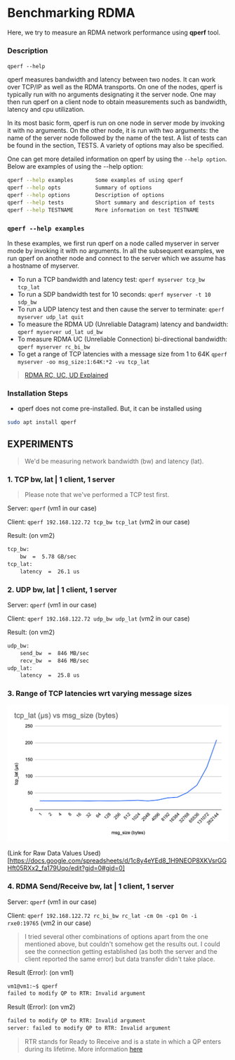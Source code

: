 # Benchmarking RDMA
Here, we try to measure an RDMA network performance using **qperf** tool.

### Description
`qperf --help`

qperf measures bandwidth and latency between two nodes.  It can work over TCP/IP as well as the RDMA transports.  On one of the nodes, qperf is typically run with no arguments designating it the server node.  One may then run qperf on a client node to obtain measurements such as bandwidth, latency and cpu utilization.

In its most basic form, qperf is run on one node in server mode by invoking it with no arguments.  On the other node, it is run with two arguments: the name of the server node followed by the name of the test.  A list of tests can be found in the section, TESTS.  A variety of options may also be specified.

One can get more detailed information on qperf by using the `--help option`.  Below are examples of using the --help option:

```sh
qperf --help examples       Some examples of using qperf
qperf --help opts           Summary of options
qperf --help options        Description of options
qperf --help tests          Short summary and description of tests
qperf --help TESTNAME       More information on test TESTNAME
```

### `qperf --help examples`

In these examples, we first run qperf on a node called myserver in server mode by invoking it with no arguments.  In all the subsequent examples, we run qperf on another node and connect to the server which we assume has a hostname of myserver.

* To run a TCP bandwidth and latency test:
    `qperf myserver tcp_bw tcp_lat`
* To run a SDP bandwidth test for 10 seconds:
    `qperf myserver -t 10 sdp_bw`
* To run a UDP latency test and then cause the server to terminate:
    `qperf myserver udp_lat quit`
* To measure the RDMA UD (Unreliable Datagram) latency and bandwidth:
    `qperf myserver ud_lat ud_bw`
* To measure RDMA UC (Unreliable Connection) bi-directional bandwidth:
    `qperf myserver rc_bi_bw`
* To get a range of TCP latencies with a message size from 1 to 64K
    `qperf myserver -oo msg_size:1:64K:*2 -vu tcp_lat`

> [RDMA RC, UC, UD Explained](https://docs.nvidia.com/networking/display/rdmaawareprogrammingv17/transport+modes)

### Installation Steps
* qperf does not come pre-installed. But, it can be installed using
```sh
sudo apt install qperf
```

## EXPERIMENTS
> We'd be measuring network bandwidth (bw) and latency (lat).

### 1. TCP bw, lat | 1 client, 1 server
> Please note that we've performed a TCP test first.

Server: `qperf` (vm1 in our case)

Client: `qperf 192.168.122.72 tcp_bw tcp_lat` (vm2 in our case)

Result: (on vm2)
```sh
tcp_bw:
    bw  =  5.78 GB/sec
tcp_lat:
    latency  =  26.1 us
```

### 2. UDP bw, lat | 1 client, 1 server

Server: `qperf` (vm1 in our case)

Client: `qperf 192.168.122.72 udp_bw udp_lat` (vm2 in our case)

Result: (on vm2)
```sh
udp_bw:
    send_bw  =  846 MB/sec
    recv_bw  =  846 MB/sec
udp_lat:
    latency  =  25.8 us
```

### 3. Range of TCP latencies wrt varying message sizes
![Image](./tcp_lat_vs_msg_size.png)

(Link for Raw Data Values Used)[https://docs.google.com/spreadsheets/d/1c8y4eYEd8_1H9NEOP8XKVsrGGHft05RXx2_fa179Uqo/edit?gid=0#gid=0]

### 4. RDMA Send/Receive bw, lat | 1 client, 1 server
Server: `qperf` (vm1 in our case)

Client: `qperf 192.168.122.72 rc_bi_bw rc_lat -cm On -cp1 On -i rxe0:19765` (vm2 in our case)
> I tried several other combinations of options apart from the one mentioned above, but couldn't somehow get the results out. I could see the connection getting established (as both the server and the client reported the same error) but data transfer didn't take place. 

Result (Error): (on vm1)
```sh
vm1@vm1:~$ qperf
failed to modify QP to RTR: Invalid argument
```

Result (Error): (on vm2)
```sh
failed to modify QP to RTR: Invalid argument
server: failed to modify QP to RTR: Invalid argument
```

> RTR stands for Ready to Receive and is a state in which a QP enters during its lifetime. More information [here](https://www.rdmamojo.com/2012/05/05/qp-state-machine/)